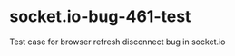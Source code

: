 socket.io-bug-461-test
======================

Test case for browser refresh disconnect bug in socket.io